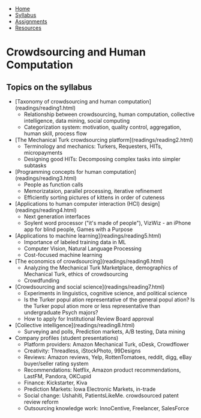 <ul  id="ProjectSubmenu">
    <li><a class="home" href="index.html" title="Home">Home</a></li>
    <li><a  href="syllabus.html" title="Syllabus">Syllabus</a></li>
    <li><a class="assignments" href="assignments.html" title="Assignments">Assignments</a></li>
    <li><a class="resources" href="resources.html" title="Resources">Resources</a></li>
</ul>

<link rel="stylesheet" type="text/css" href="stylesheet.css" />

# Crowdsourcing and Human Computation

## Topics on the syllabus
<ul>
<li>[Taxonomy of crowdsourcing and human computation](readings/reading1.html)
<ul>
<li>Relationship between crowdsourcing, human computation, collective intelligence, data mining, social computing </li>
<li>Categorization system: motivation, quality control, aggregation, human skill, process flow</li>
</ul></li>

<li>[The Mechanical Turk crowdsourcing platform](readings/reading2.html)
<ul>
<li>Terminology and mechanics: Turkers, Requesters, HITs, micropayments</li>
<li>Designing good HITs: Decomposing complex tasks into simpler subtasks</li>
</ul></li>

<li>[Programming concepts for human computation](readings/reading3.html)
<ul>
<li>People as function calls</li>
<li>Memorizataion, parallel processing, iterative refinement</li>
<li>Efficiently sorting pictures of kittens in order of cuteness</li>
</ul></li>

<li>[Applications to human computer interaction (HCI) design](readings/reading4.html)
<ul>
<li>Next generation interfaces  </li>
<li>Soylent word processor ("it's made of people"), VizWiz - an iPhone app for blind people, Games with a Purpose</li>
</ul></li>

<li>[Applications to machine learning](readings/reading5.html)
<ul>
<li>Importance of labeled training data in ML</li>
<li>Computer Vision, Natural Language Processing</li>
<li>Cost-focused machine learning</li>
</ul></li>

<li>[The economics of crowdsourcing](readings/reading6.html)
<ul>
<li>Analyzing the Mechanical Turk Marketplace, demographics of Mechanical Turk, ethics of crowdsourcing</li>
<li>Crowdfunding </li>
</ul></li>

<li>[Crowdsourcing and social science](readings/reading7.html)
<ul>
<li>Experiments in linguistics, cognitive science, and political science</li>
<li>Is the Turker popul ation representative of the general popul ation? Is the Turker popul ation more or less representative than undergraduate Psych majors?</li>
<li>How to apply for Institutional Review Board approval</li>
</ul></li>

<li>[Collective intelligence](readings/reading8.html)
<ul>
<li>Surveying and polls, Prediction markets, A/B testing, Data mining</li>
</ul></li>

<li>Company profiles (student presentations)
<ul>
<li>Platform providers: Amazon Mechanical Turk, oDesk, Crowdflower</li>
<li>Creativity: Threadless, iStockPhoto, 99Designs</li>
<li>Reviews: Amazon reviews, Yelp, RottenTomatoes, reddit, digg, eBay buyer/seller rating system</li>
<li>Recommendations: Netflix, Amazon product recommendations, LastFM, Pandora, OKCupid</li>
<li>Finance: Kickstarter, Kiva</li>
<li> Prediction Markets: Iowa Electronic Markets, in-trade </li>
<li> Social change: Ushahiti, PatientsLikeMe. crowdsourced patent review reform </li>
<li> Outsourcing knowledge work: InnoCentive, Freelancer, SalesForce </li>
</ul></li>


